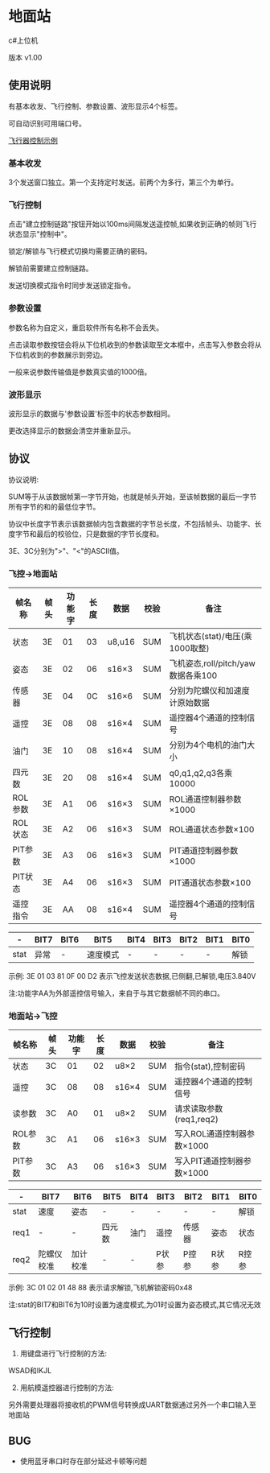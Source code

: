 # 地面站
c#上位机

版本 v1.00

## 使用说明
有基本收发、飞行控制、参数设置、波形显示4个标签。

可自动识别可用端口号。

[飞行器控制示例](https://github.com/xd15zhn/drone)

### 基本收发
3个发送窗口独立。第一个支持定时发送。前两个为多行，第三个为单行。

### 飞行控制
点击"建立控制链路"按钮开始以100ms间隔发送遥控帧,如果收到正确的帧则飞行状态显示"控制中"。

锁定/解锁与飞行模式切换均需要正确的密码。

解锁前需要建立控制链路。

发送切换模式指令时同步发送锁定指令。

### 参数设置
参数名称为自定义，重启软件所有名称不会丢失。

点击读取参数按钮会将从下位机收到的参数读取至文本框中，点击写入参数会将从下位机收到的参数展示到旁边。

一般来说参数传输值是参数真实值的1000倍。

### 波形显示
波形显示的数据与'参数设置'标签中的状态参数相同。

更改选择显示的数据会清空并重新显示。

## 协议
协议说明:

SUM等于从该数据帧第一字节开始，也就是帧头开始，至该帧数据的最后一字节所有字节的和的最低位字节。

协议中长度字节表示该数据帧内包含数据的字节总长度，不包括帧头、功能字、长度字节和最后的校验位，只是数据的字节长度和。

3E、3C分别为">"、"<"的ASCII值。

### 飞控->地面站

|帧名称  |帧头|功能字|长度|数据  |校验|备注|
|-       |-   |-     |-   |-     |-   |- |
|状态    |3E  |01    |03  |u8,u16|SUM |飞机状态(stat)/电压(乘1000取整)|
|姿态    |3E  |02    |06  |s16×3 |SUM |飞机姿态,roll/pitch/yaw数据各乘100|
|传感器  |3E  |04    |0C  |s16×6 |SUM |分别为陀螺仪和加速度计原始数据|
|遥控    |3E  |08    |08  |s16×4 |SUM |遥控器4个通道的控制信号|
|油门    |3E  |10    |08  |s16×4 |SUM |分别为4个电机的油门大小|
|四元数  |3E  |20    |08  |s16×4 |SUM |q0,q1,q2,q3各乘10000|
|ROL参数 |3E  |A1    |06  |s16×3 |SUM |ROL通道控制器参数×1000|
|ROL状态 |3E  |A2    |06  |s16×3 |SUM |ROL通道状态参数×100|
|PIT参数 |3E  |A3    |06  |s16×3 |SUM |PIT通道控制器参数×1000|
|PIT状态 |3E  |A4    |06  |s16×3 |SUM |PIT通道状态参数×100|
|遥控指令|3E  |AA    |08  |s16×4 |SUM |遥控器4个通道的控制信号|

|-   |BIT7|BIT6|BIT5    |BIT4|BIT3|BIT2|BIT1|BIT0|
|-   |-   |-   |-       |-   |-   |-   |-   |-   |
|stat|异常|-   |速度模式|-   |-   |-   |-   |解锁|

示例: 3E 01 03 81 0F 00 D2 表示飞控发送状态数据,已侧翻,已解锁,电压3.840V

注:功能字AA为外部遥控信号输入，来自于与其它数据帧不同的串口。

### 地面站->飞控

|帧名称 |帧头|功能字|长度|数据 |校验|备注|
|-      |-   |-     |-   |-    |-   |-|
|状态   |3C  |01    |02  |u8×2 |SUM |指令(stat),控制密码|
|遥控   |3C  |08    |08  |s16×4|SUM |遥控器4个通道的控制信号|
|读参数 |3C  |A0    |01  |u8×2 |SUM |请求读取参数(req1,req2)|
|ROL参数|3C  |A1    |06  |s16×3|SUM |写入ROL通道控制器参数×1000|
|PIT参数|3C  |A3    |06  |s16×3|SUM |写入PIT通道控制器参数×1000|

|-   |BIT7      |BIT6    |BIT5  |BIT4|BIT3 |BIT2  |BIT1 |BIT0 |
|-   |-         |-       |-     |-   |-    |-     |-    |-    |
|stat|速度      |姿态    |-     |-   |-    |-     |-    |解锁 |
|req1|-         |-       |四元数|油门|遥控 |传感器|姿态 |状态 |
|req2|陀螺仪校准|加计校准|-     |-   |P状参|P控参 |R状参|R控参|

示例: 3C 01 02 01 48 88 表示请求解锁,飞机解锁密码0x48

注:stat的BIT7和BIT6为10时设置为速度模式,为01时设置为姿态模式,其它情况无效

## 飞行控制
1. 用键盘进行飞行控制的方法:

WSAD和IKJL

2. 用航模遥控器进行控制的方法:

另外需要处理器将接收机的PWM信号转换成UART数据通过另外一个串口输入至地面站

## BUG
* 使用蓝牙串口时存在部分延迟卡顿等问题